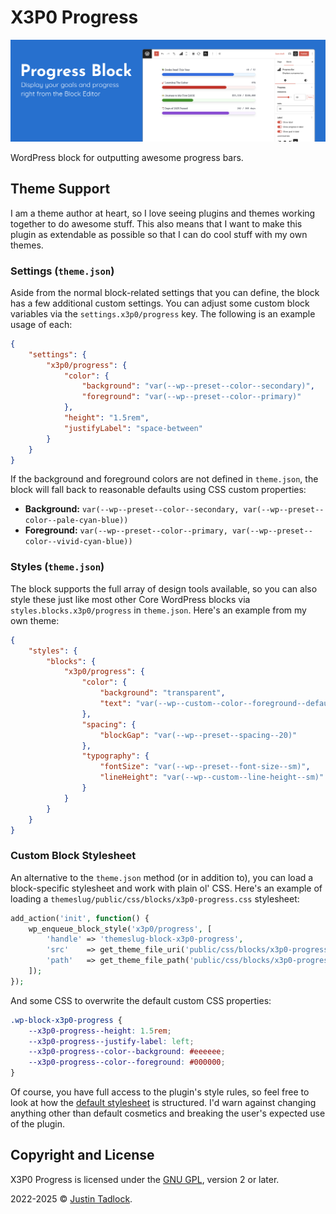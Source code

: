 # X3P0 Progress

![Progress bars shown in the WordPress content canvas.](/.wporg/banner-1544x500.png)

WordPress block for outputting awesome progress bars.

## Theme Support

I am a theme author at heart, so I love seeing plugins and themes working together to do awesome stuff. This also means that I want to make this plugin as extendable as possible so that I can do cool stuff with my own themes.

### Settings (`theme.json`)

Aside from the normal block-related settings that you can define, the block has a few additional custom settings. You can adjust some custom block variables via the `settings.x3p0/progress` key. The following is an example usage of each:

```json
{
	"settings": {
		"x3p0/progress": {
			"color": {
				"background": "var(--wp--preset--color--secondary)",
				"foreground": "var(--wp--preset--color--primary)"
			},
			"height": "1.5rem",
			"justifyLabel": "space-between"
		}
	}
}
```

If the background and foreground colors are not defined in `theme.json`, the block will fall back to reasonable defaults using CSS custom properties:

- **Background:** `var(--wp--preset--color--secondary, var(--wp--preset--color--pale-cyan-blue))`
- **Foreground:** `var(--wp--preset--color--primary, var(--wp--preset--color--vivid-cyan-blue))`

### Styles (`theme.json`)

The block supports the full array of design tools available, so you can also style these just like most other Core WordPress blocks via `styles.blocks.x3p0/progress` in `theme.json`. Here's an example from my own theme:

```json
{
	"styles": {
		"blocks": {
			"x3p0/progress": {
				"color": {
					"background": "transparent",
					"text": "var(--wp--custom--color--foreground--default)"
				},
				"spacing": {
					"blockGap": "var(--wp--preset--spacing--20)"
				},
				"typography": {
					"fontSize": "var(--wp--preset--font-size--sm)",
					"lineHeight": "var(--wp--custom--line-height--sm)"
				}
			}
		}
	}
}
```

### Custom Block Stylesheet

An alternative to the `theme.json` method (or in addition to), you can load a block-specific stylesheet and work with plain ol' CSS.  Here's an example of loading a `themeslug/public/css/blocks/x3p0-progress.css` stylesheet:

```php
add_action('init', function() {
	wp_enqueue_block_style('x3p0/progress', [
		'handle' => 'themeslug-block-x3p0-progress',
		'src'    => get_theme_file_uri('public/css/blocks/x3p0-progress.css'),
		'path'   => get_theme_file_path('public/css/blocks/x3p0-progress.css')
	]);
});
```

And some CSS to overwrite the default custom CSS properties:

```css
.wp-block-x3p0-progress {
	--x3p0-progress--height: 1.5rem;
	--x3p0-progress--justify-label: left;
	--x3p0-progress--color--background: #eeeeee;
	--x3p0-progress--color--foreground: #000000;
}
```

Of course, you have full access to the plugin's style rules, so feel free to look at how the [default stylesheet](/resources/blocks/progress/css/style.scss) is structured. I'd warn against changing anything other than default cosmetics and breaking the user's expected use of the plugin.

## Copyright and License

X3P0 Progress is licensed under the [GNU GPL](http://www.gnu.org/licenses/old-licenses/gpl-2.0.html), version 2 or later.

2022-2025 &copy; [Justin Tadlock](https://justintadlock.com).
